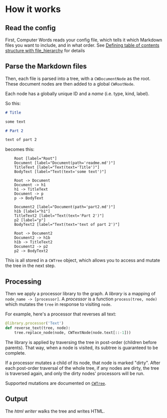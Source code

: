 # How it works

## Read the config

First, Computer Words reads your config file, which tells it which Markdown
files you want to include, and in what order. See
[Defining table of contents structure with file_hierarchy](configuration.html#Defining-table-of-contents-structure-with-file_hierarchy)
for details

## Parse the Markdown files

Then, each file is parsed into a tree, with a `CWDocumentNode` as the root.
These document nodes are then added to a global `CWRootNode`.

Each node has a globally unique ID and a *name* (i.e. type, kind, label).

So this:

```markdown filename=readme.md
# Title

some text
```

```markdown filename=part2.md
# Part 2

text of part 2
```

becomes this:

```graphviz-simple
    Root [label="Root"]
    Document [label="Document(path='readme.md')"]
    TitleText [label="Text(text='Title')"]
    BodyText [label="Text(text='some text')"]

    Root -> Document
    Document -> h1
    h1 -> TitleText
    Document -> p
    p -> BodyText

    Document2 [label="Document(path='part2.md')"]
    h1b [label="h1"]
    TitleText2 [label="Text(text='Part 2')"]
    p2 [label="p"]
    BodyText2 [label="Text(text='text of part 2')"]

    Root -> Document2
    Document2 -> h1b
    h1b -> TitleText2
    Document2 -> p2
    p2 -> BodyText2
```

This is all stored in a `CWTree` object, which allows you to access and mutate
the tree in the next step.

## Processing

Then we apply a processor library to the graph. A *library* is a mapping of
`node_name -> [processor]`. A *processor* is a function `process(tree, node)`
which mutates the `tree` in response to visiting `node`.

For example, here's a processor that reverses all text:

```py
@library.processor('Text')
def reverse_text(tree, node):
    tree.replace_node(node, CWTextNode(node.text[::-1]))
```

The library is applied by traversing the tree in post-order (children before
parents). That way, when a node is visited, its subtree is guaranteed to be
complete.

If a processor mutates a child of its node, that node is marked "dirty". After
each post-order traversal of the whole tree, if any nodes are dirty, the tree
is traversed again, and only the dirty nodes' processors will be run.

Supported mutations are documented on
[`CWTree`](API.html#computerwords.cwdom.CWTree.CWTree).

## Output

The *html writer* walks the tree and writes HTML.
